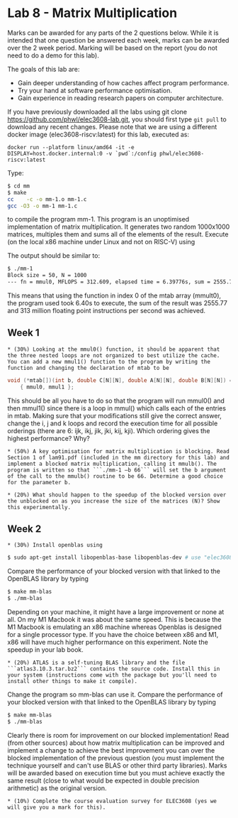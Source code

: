 # Lab 8 - Matrix Multiplication


Marks can be awarded for any parts of the 2 questions below. While it is intended that one question be answered each week, marks can be awarded over the 2 week period. Marking will be based on the report (you do not need to do a demo for this lab).

The goals of this lab are:

 *  Gain deeper understanding of how caches affect program performance.
 *  Try your hand at software performance optimisation.
 *  Gain experience in reading research papers on computer architecture.

If you have previously downloaded all the labs using git clone https://github.com/phwl/elec3608-lab.git, you should first type ```git pull``` to download any recent changes. Please note that we are using a different docker image (elec3608-riscv:latest) for this lab, executed as:

```
docker run --platform linux/amd64 -it -e DISPLAY=host.docker.internal:0 -v `pwd`:/config phwl/elec3608-riscv:latest
```

Type:
```bash
$ cd mm
$ make
cc    -c -o mm-1.o mm-1.c
gcc -O3 -o mm-1 mm-1.c
```

to compile the program mm-1. This program is an unoptimised implementation of matrix multiplication. It generates two random 1000x1000 matrices, multiples them and sums all of the elements of the result. Execute (on the local x86 machine under Linux and not on RISC-V) using

The output should be similar to:
```bash
$ ./mm-1
Block size = 50, N = 1000
--- fn = mmul0, MFLOPS = 312.609, elapsed time = 6.39776s, sum = 2555.77
```
This means that using the function in index 0 of the mtab array (mmult0), the program used took 6.40s to execute, the sum of the result was 2555.77 and 313 million floating point instructions per second was achieved.

## Week 1

    * (30%) Looking at the mmul0() function, it should be apparent that the three nested loops are not organized to best utilize the cache. You can add a new mmul1() function to the program by writing the function and changing the declaration of mtab to be

```c
void (*mtab[])(int b, double C[N][N], double A[N][N], double B[N][N]) =
    { mmul0, mmul1 };
```

This should be all you have to do so that the program will run mmul0() and then mmul1() since there is a loop in mmul() which calls each of the entries in mtab. Making sure that your modifications still give the correct answer, change the i, j and k loops and record the execution time for all possible orderings (there are 6: ijk, ikj, jik, jki, kij, kji). Which ordering gives the highest performance? Why?

    * (50%) A key optimisation for matrix multiplication is blocking. Read Section 1 of lam91.pdf (included in the mm directory for this lab) and implement a blocked matrix multiplication, calling it mmulb(). The program is written so that ```./mm-1 –b 66``` will set the b argument of the call to the mmulb() routine to be 66. Determine a good choice for the parameter b.

    * (20%) What should happen to the speedup of the blocked version over the unblocked on as you increase the size of the matrices (N)? Show this experimentally.

## Week 2

    * (30%) Install openblas using

```bash
$ sudo apt-get install libopenblas-base libopenblas-dev # use "elec3608" as the password
```

Compare the performance of your blocked version with that linked to the OpenBLAS library by typing

```bash
$ make mm-blas
$ ./mm-blas
```

Depending on your machine, it might have a large improvement or none at all. On my M1 Macbook it was about the same speed. This is because the M1 Macbook is emulating an x86 machine whereas Openblas is designed for a single processor type. If you have the choice between x86 and M1, x86 will have much higher performance on this experiment. Note the speedup in your lab book.

    * (20%) ATLAS is a self-tuning BLAS library and the file ```atlas3.10.3.tar.bz2``` contains the source code. Install this in your system (instructions come with the package but you'll need to install other things to make it compile).

Change the program so mm-blas can use it.
Compare the performance of your blocked version with that linked to the OpenBLAS library by typing

```bash
$ make mm-blas
$ ./mm-blas
```

Clearly there is room for improvement on our blocked implementation! Read (from other sources) about how matrix multiplication can be improved and implement a change to achieve the best improvement you can over the blocked implementation of the previous question (you must implement the technique yourself and can't use BLAS or other third party libraries). Marks will be awarded based on execution time but you must achieve exactly the same result (close to what would be expected in double precision arithmetic) as the original version.

    * (10%) Complete the course evaluation survey for ELEC3608 (yes we will give you a mark for this).


